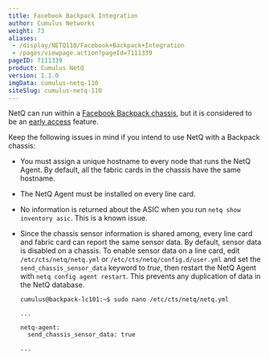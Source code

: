 ```yaml
---
title: Facebook Backpack Integration
author: Cumulus Networks
weight: 73
aliases:
 - /display/NETQ110/Facebook+Backpack+Integration
 - /pages/viewpage.action?pageId=7111339
pageID: 7111339
product: Cumulus NetQ
version: 1.1.0
imgData: cumulus-netq-110
siteSlug: cumulus-netq-110
---
```

NetQ can run within a [Facebook Backpack
chassis](https://cumulusnetworks.com/products/cumulus-express/getting-started/backpack/),
but it is considered to be an [early
access](/version/cumulus-netq-110/Early-Access-Features/) feature.

Keep the following issues in mind if you intend to use NetQ with a
Backpack chassis:

  - You must assign a unique hostname to every node that runs the NetQ
    Agent. By default, all the fabric cards in the chassis have the same
    hostname.

  - The NetQ Agent must be installed on every line card.

  - No information is returned about the ASIC when you run `netq show
    inventory asic`. This is a known issue.

  - Since the chassis sensor information is shared among, every line
    card and fabric card can report the same sensor data. By default,
    sensor data is disabled on a chassis. To enable sensor data on a
    line card, edit `/etc/cts/netq/netq.yml` or
    `/etc/cts/netq/config.d/user.yml` and set the
    `send_chassis_sensor_data` keyword to *true*, then restart the NetQ
    Agent with `netq config agent restart`. This prevents any
    duplication of data in the NetQ database.
    
        cumulus@backpack-lc101:~$ sudo nano /etc/cts/netq/netq.yml
         
        ...
         
        netq-agent:
          send_chassis_sensor_data: true
         
        ...

<article id="html-search-results" class="ht-content" style="display: none;">

</article>

<footer id="ht-footer">

</footer>
